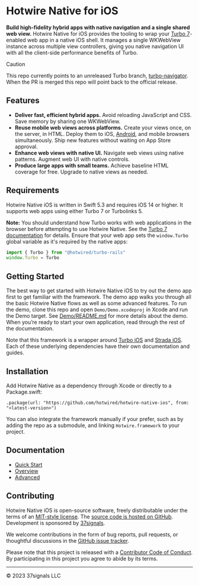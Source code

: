 # Hotwire Native for iOS

**Build high-fidelity hybrid apps with native navigation and a single shared web view.** Hotwire Native for iOS provides the tooling to wrap your [Turbo 7](https://github.com/hotwired/turbo)-enabled web app in a native iOS shell. It manages a single WKWebView instance across multiple view controllers, giving you native navigation UI with all the client-side performance benefits of Turbo.

> [!CAUTION]
> This repo currently points to an unreleased Turbo branch, [turbo-navigator](https://github.com/hotwired/turbo-ios/pull/158).
> When the PR is merged this repo will point back to the official release.

## Features

- **Deliver fast, efficient hybrid apps.** Avoid reloading JavaScript and CSS. Save memory by sharing one WKWebView.
- **Reuse mobile web views across platforms.** Create your views once, on the server, in HTML. Deploy them to iOS, [Android](https://github.com/hotwired/turbo-android), and mobile browsers simultaneously. Ship new features without waiting on App Store approval.
- **Enhance web views with native UI.** Navigate web views using native patterns. Augment web UI with native controls.
- **Produce large apps with small teams.** Achieve baseline HTML coverage for free. Upgrade to native views as needed.

## Requirements

Hotwire Native iOS is written in Swift 5.3 and requires iOS 14 or higher. It supports web apps using either Turbo 7 or Turbolinks 5.

**Note:** You should understand how Turbo works with web applications in the browser before attempting to use Hotwire Native. See the [Turbo 7 documentation](https://github.com/hotwired/turbo) for details. Ensure that your web app sets the `window.Turbo` global variable as it's required by the native apps:

```javascript
import { Turbo } from "@hotwired/turbo-rails"
window.Turbo = Turbo
```

## Getting Started

The best way to get started with Hotwire Native iOS to try out the demo app first to get familiar with the framework. The demo app walks you through all the basic Hotwire Native flows as well as some advanced features. To run the demo, clone this repo and open `Demo/Demo.xcodeproj` in Xcode and run the Demo target. See [Demo/README.md](Demo/README.md) for more details about the demo. When you’re ready to start your own application, read through the rest of the documentation.

Note that this framework is a wrapper around [Turbo iOS](https://github.com/hotwired/turbo-ios) and [Strada iOS](https://github.com/hotwired/strada-ios). Each of these underlying dependencies have their own documentation and guides.

## Installation

Add Hotwire Native as a dependency through Xcode or directly to a Package.swift:

```
.package(url: "https://github.com/hotwired/hotwire-native-ios", from: "<latest-version>")
```

You can also integrate the framework manually if your prefer, such as by adding the repo as a submodule, and linking `Hotwire.framework` to your project.

## Documentation

- [Quick Start](Docs/QuickStartGuide.md)
- [Overview](Docs/Overview.md)
- [Advanced](Docs/Advanced.md)

## Contributing

Hotwire Native iOS is open-source software, freely distributable under the terms of an [MIT-style license](LICENSE). The [source code is hosted on GitHub](https://github.com/hotwired/hotwire-native-ios).
Development is sponsored by [37signals](https://37signals.com/).

We welcome contributions in the form of bug reports, pull requests, or thoughtful discussions in the [GitHub issue tracker](https://github.com/hotwired/hotwire-native-ios/issues).

Please note that this project is released with a [Contributor Code of Conduct](CONDUCT.md). By participating in this project you agree to abide by its terms.

---

© 2023 37signals LLC
